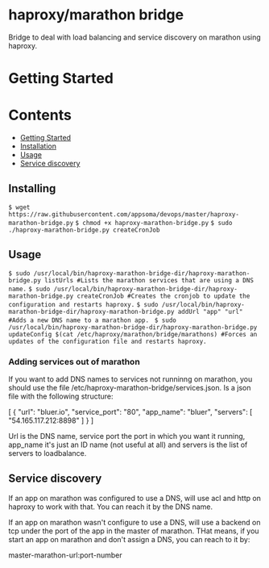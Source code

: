 # haproxy/marathon bridge

Bridge to deal with load balancing and service discovery on marathon using haproxy.

<a name='gettingstarted'></a>
# Getting Started

# Contents
* [Getting Started](#gettingstarted)
* [Installation](#installation)
* [Usage](#usage)
* [Service discovery](#servicediscovery)

<a name='installation'></a>
## Installing

`$ wget https://raw.githubusercontent.com/appsoma/devops/master/haproxy-marathon-bridge.py`
`$ chmod +x haproxy-marathon-bridge.py`
`$ sudo ./haproxy-marathon-bridge.py createCronJob`

<a name='usage'></a>
## Usage

`$ sudo /usr/local/bin/haproxy-marathon-bridge-dir/haproxy-marathon-bridge.py listUrls #Lists the marathon services that are using a DNS name.`
`$ sudo /usr/local/bin/haproxy-marathon-bridge-dir/haproxy-marathon-bridge.py createCronJob #Creates the cronjob to update the configuration and restarts haproxy.`
`$ sudo /usr/local/bin/haproxy-marathon-bridge-dir/haproxy-marathon-bridge.py addUrl "app" "url" #Adds a new DNS name to a marathon app. `
`$ sudo /usr/local/bin/haproxy-marathon-bridge-dir/haproxy-marathon-bridge.py updateConfig $(cat /etc/haproxy/marathon/bridge/marathons) #Forces an updates of the configuration file and restarts haproxy.`

### Adding services out of marathon

If you want to add DNS names to services not runninng on marathon, you should use the file /etc/haproxy-marathon-bridge/services.json. Is a json file with the following structure:

[
    {
        "url": "bluer.io",
        "service_port": "80",
        "app_name": "bluer",
        "servers": [ "54.165.117.212:8898" ]
    }
]

Url is the DNS name, service port the port in which you want it running, app_name it's just an ID name (not useful at all) and servers is the list of servers to loadbalance. 

<a name='servicediscovery'></a>
## Service discovery

If an app on marathon was configured to use a DNS, will use acl and http on haproxy to work with that. You can reach it by the DNS name.

If an app on marathon wasn't configure to use a DNS, will use a backend on tcp under the port of the app in the master of marathon. THat means, if you start an app on marathon and don't assign a DNS, you can reach to it by:

master-marathon-url:port-number

